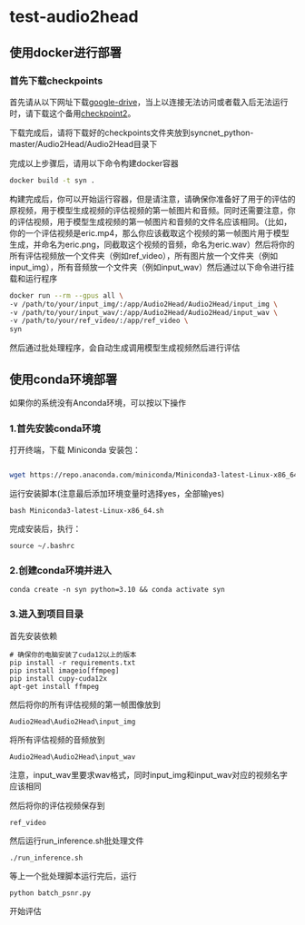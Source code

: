 # test-audio2head

## 使用docker进行部署
### 首先下载checkpoints

首先请从以下网址下载[google-drive](https://drive.google.com/file/d/1tvI43ZIrnx9Ti2TpFiEO4dK5DOwcECD7/view?usp=sharing)，当上以连接无法访问或者载入后无法运行时，请下载这个备用[checkpoint2](https://drive.google.com/drive/folders/1k-6im7e4EkPjQSXCO7jWEQwYSHCsCyJb?usp=sharing)。

下载完成后，请将下载好的checkpoints文件夹放到syncnet_python-master/Audio2Head/Audio2Head目录下

完成以上步骤后，请用以下命令构建docker容器
``` bash
docker build -t syn .
```

构建完成后，你可以开始运行容器，但是请注意，请确保你准备好了用于的评估的原视频，用于模型生成视频的评估视频的第一帧图片和音频。同时还需要注意，你的评估视频，用于模型生成视频的第一帧图片和音频的文件名应该相同。（比如，你的一个评估视频是eric.mp4，那么你应该截取这个视频的第一帧图片用于模型生成，并命名为eric.png，同截取这个视频的音频，命名为eric.wav）然后将你的所有评估视频放一个文件夹（例如ref_video），所有图片放一个文件夹（例如input_img），所有音频放一个文件夹（例如input_wav）然后通过以下命令进行挂载和运行程序
```bash
docker run --rm --gpus all \
-v /path/to/your/input_img/:/app/Audio2Head/Audio2Head/input_img \
-v /path/to/your/input_wav/:/app/Audio2Head/Audio2Head/input_wav \
-v /path/to/your/ref_video/:/app/ref_video \
syn
```

然后通过批处理程序，会自动生成调用模型生成视频然后进行评估
## 使用conda环境部署
如果你的系统没有Anconda环境，可以按以下操作
### 1.首先安装conda环境
打开终端，下载 Miniconda 安装包：
``` bash

wget https://repo.anaconda.com/miniconda/Miniconda3-latest-Linux-x86_64.sh

```
运行安装脚本(注意最后添加环境变量时选择yes，全部输yes)
```
bash Miniconda3-latest-Linux-x86_64.sh
```
完成安装后，执行：
```
source ~/.bashrc
```

### 2.创建conda环境并进入

```
conda create -n syn python=3.10 && conda activate syn
```

### 3.进入到项目目录
首先安装依赖

```
# 确保你的电脑安装了cuda12以上的版本
pip install -r requirements.txt
pip install imageio[ffmpeg]
pip install cupy-cuda12x
apt-get install ffmpeg
```
然后将你的所有评估视频的第一帧图像放到
```
Audio2Head\Audio2Head\input_img
```
将所有评估视频的音频放到
```
Audio2Head\Audio2Head\input_wav
```
注意，input_wav里要求wav格式，同时input_img和input_wav对应的视频名字应该相同

然后将你的评估视频保存到
```
ref_video
```

然后运行run_inference.sh批处理文件
```
./run_inference.sh
```
等上一个批处理脚本运行完后，运行
```
python batch_psnr.py
```
开始评估
